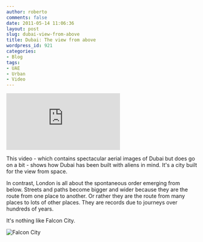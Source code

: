 ```yaml
---
author: roberto
comments: false
date: 2011-05-14 11:06:36
layout: post
slug: dubai-view-from-above
title: Dubai: The view from above
wordpress_id: 921
categories:
- Blog
tags:
- UAE
- Urban
- Video
---
```



<div class='embed-container'><iframe src='http://player.vimeo.com/video/30948214' frameborder='0'></iframe></div>

This video - which contains spectacular aerial images of Dubai but does go on a bit - shows how Dubai has been built with aliens in mind. It's a city built for the view from space.

In contrast, London is all about the spontaneous order emerging from below. Streets and paths become bigger and wider because they are the route from one place to another. Or rather they are the route from many places to lots of other places. They are records due to journeys over hundreds of years.

It's nothing like Falcon City. 

<img src="https://farm4.staticflickr.com/3760/12664448673_28a7d3e8d7_s.jpg" alt="Falcon City"> 





